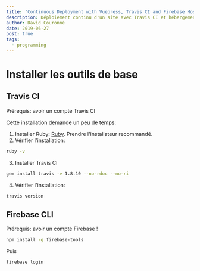```yaml
---
title: 'Continuous Deployment with Vuepress, Travis CI and Firebase Hosting'
description: Déploiement continu d'un site avec Travis CI et hébergement chez Firebase
author: David Couronné
date: 2019-06-27
post: true
tags:
  - programming
---
```


<!--truncate-->

# Installer les outils de base

## Travis CI

Prérequis: avoir un compte Travis CI

Cette installation demande un peu de temps:

1. Installer Ruby: [Ruby](https://rubyinstaller.org/downloads/). Prendre l'installateur recommandé.
2. Vérifier l'installation:

```bash
ruby -v
```

3. Installer Travis CI

```bash
gem install travis -v 1.8.10 --no-rdoc --no-ri
```

4. Vérifier l'installation:

```bash
travis version
```

## Firebase CLI

Prérequis: avoir un compte Firebase !

```bash
npm install -g firebase-tools
```

Puis

```bash
firebase login
```
